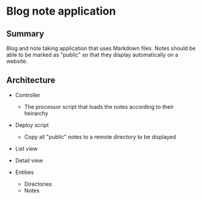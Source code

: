 # Blog note application

## Summary

Blog and note taking application that uses Markdown files. Notes should be able to be marked as "public" so that they display automatically on a website. 

## Architecture

- Controller
	- The processor script that loads the notes according to their heirarchy
- Deploy script
	- Copy all "public" notes to a remote directory to be displayed

- List view
- Detail view

- Entities
	- Directories
	- Notes

